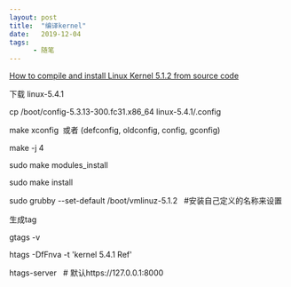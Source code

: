 ```yaml
---
layout: post
title:  "编译kernel"
date:   2019-12-04
tags:
      - 随笔
---
```



[How to compile and install Linux Kernel 5.1.2 from source
code](https://www.cnblogs.com/qccz123456/p/11009502.html)

下载 linux-5.4.1

cp /boot/config-5.3.13-300.fc31.x86_64 linux-5.4.1/.config

make xconfig  或者 (defconfig, oldconfig, config, gconfig)

make -j 4

sudo make modules_install

sudo make install



sudo grubby
\--set-default /boot/vmlinuz-5.1.2   #安装自己定义的名称来设置



生成tag

gtags -v

htags -DfFnva -t \'kernel 5.4.1 Ref\'

htags-server   # 默认https://127.0.0.1:8000



